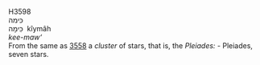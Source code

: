 <body>
  <p>H3598<br>  כּימה  <br> כִּימָה  ‎  kı̂ymâh  <br><i>kee-maw‘ </i><br>From the same as <a href="h3558.htm">3558</a>  a <i>cluster</i> of stars, that is, the <i>Pleiades: - </i>Pleiades, seven stars.<br></p>
 </body>